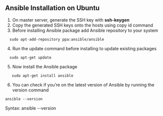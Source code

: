## Ansible Installation on Ubuntu
1. On master server, generate the SSH key with <b>ssh-keygen</b>
2. Copy the generated SSH keys onto the hosts using copy id command
3. Before installing Ansible package add Ansible repository to your system
```
  sudo apt-add-repository ppa:ansible/ansible
```
4. Run the update command before installing to update existing packages
```
  sudo apt-get update
```
5. Now install the Ansible package
```
   sudo apt-get install ansible
```
6. You can check if you’re on the latest version of Ansible by running the version command
```
ansible --version
```
  Syntax: ansible --version
